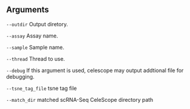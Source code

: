 

## Arguments
`--outdir` Output diretory.

`--assay` Assay name.

`--sample` Sample name.

`--thread` Thread to use.

`--debug` If this argument is used, celescope may output addtional file for debugging.

`--tsne_tag_file` tsne tag file

`--match_dir` matched scRNA-Seq CeleScope directory path

